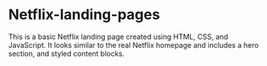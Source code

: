 # Netflix-landing-pages
This is a basic Netflix landing page  created using HTML, CSS, and JavaScript. It looks similar to the real Netflix homepage and includes a hero section, and styled content blocks.
